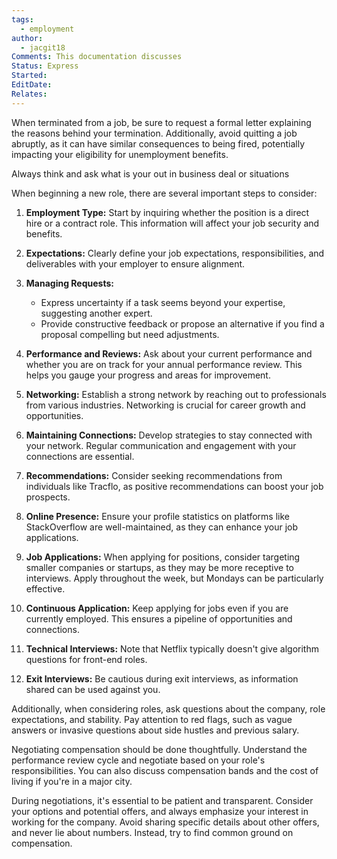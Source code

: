 ```yaml
---
tags:
  - employment
author:
  - jacgit18
Comments: This documentation discusses
Status: Express
Started: 
EditDate: 
Relates:
---
```

When terminated from a job, be sure to request a formal letter explaining the reasons behind your termination. Additionally, avoid quitting a job abruptly, as it can have similar consequences to being fired, potentially impacting your eligibility for unemployment benefits.

Always think and ask what is your out in business deal or situations


When beginning a new role, there are several important steps to consider:

1. **Employment Type:** Start by inquiring whether the position is a direct hire or a contract role. This information will affect your job security and benefits.

2. **Expectations:** Clearly define your job expectations, responsibilities, and deliverables with your employer to ensure alignment.

3. **Managing Requests:**
   - Express uncertainty if a task seems beyond your expertise, suggesting another expert.
   - Provide constructive feedback or propose an alternative if you find a proposal compelling but need adjustments.

4. **Performance and Reviews:** Ask about your current performance and whether you are on track for your annual performance review. This helps you gauge your progress and areas for improvement.

5. **Networking:** Establish a strong network by reaching out to professionals from various industries. Networking is crucial for career growth and opportunities.

6. **Maintaining Connections:** Develop strategies to stay connected with your network. Regular communication and engagement with your connections are essential.

7. **Recommendations:** Consider seeking recommendations from individuals like Tracflo, as positive recommendations can boost your job prospects.

8. **Online Presence:** Ensure your profile statistics on platforms like StackOverflow are well-maintained, as they can enhance your job applications.

9. **Job Applications:** When applying for positions, consider targeting smaller companies or startups, as they may be more receptive to interviews. Apply throughout the week, but Mondays can be particularly effective.

10. **Continuous Application:** Keep applying for jobs even if you are currently employed. This ensures a pipeline of opportunities and connections.

11. **Technical Interviews:** Note that Netflix typically doesn't give algorithm questions for front-end roles.

12. **Exit Interviews:** Be cautious during exit interviews, as information shared can be used against you.

Additionally, when considering roles, ask questions about the company, role expectations, and stability. Pay attention to red flags, such as vague answers or invasive questions about side hustles and previous salary.

Negotiating compensation should be done thoughtfully. Understand the performance review cycle and negotiate based on your role's responsibilities. You can also discuss compensation bands and the cost of living if you're in a major city.

During negotiations, it's essential to be patient and transparent. Consider your options and potential offers, and always emphasize your interest in working for the company. Avoid sharing specific details about other offers, and never lie about numbers. Instead, try to find common ground on compensation.